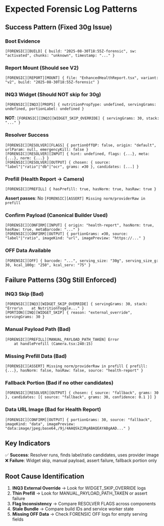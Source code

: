 # Expected Forensic Log Patterns

## Success Pattern (Fixed 30g Issue)

### Boot Evidence
```
[FORENSIC][BUILD] { build: "2025-08-30T18:55Z-forensic", sw: "activated", chunks: "unknown", timestamp: "..." }
```

### Report Mount (Should see V2)
```
[FORENSIC][REPORT][MOUNT] { file: "EnhancedHealthReport.tsx", variant: "v2", build: "2025-08-30T18:55Z-forensic" }
```

### INQ3 Widget (Should NOT skip for 30g)
```
[FORENSIC][INQ3][PROPS] { nutritionPropType: undefined, servingGrams: undefined, portionLabel: undefined }
```
**NOT**: `[FORENSIC][INQ3][WIDGET_SKIP_OVERRIDE] { servingGrams: 30, stack: "..." }`

### Resolver Success
```
[FORENSIC][RESOLVER][FLAGS] { portionOffQP: false, origin: "default", urlParam: null, emergencyKill: false }
[FORENSIC][RESOLVER][INPUT] { hint: undefined, flags: {...}, meta: {...}, norm: {...} }
[FORENSIC][RESOLVER][OUTPUT] { chosen: { source: "label"|"ratio"|"db"|"ocr", grams: ≠30 }, candidates: [...] }
```

### Prefill (Health Report → Camera)
```
[FORENSIC][PREFILL] { hasPrefill: true, hasNorm: true, hasRaw: true }
```
**Assert passes**: No `[FORENSIC][ASSERT] Missing norm/providerRaw in prefill`

### Confirm Payload (Canonical Builder Used)
```
[FORENSIC][CONFIRM][INPUT] { origin: "health-report", hasNorm: true, hasRaw: true, metaBarcode: "..." }
[FORENSIC][CONFIRM][OUTPUT] { portionGrams: ≠30, source: "label"|"ratio", imageKind: "url", imagePreview: "https://..." }
```

### OFF Data Available
```
[FORENSIC][OFF] { barcode: "...", serving_size: "30g", serving_size_g: 30, kcal_100g: "250", kcal_serv: "75" }
```

## Failure Patterns (30g Still Enforced)

### INQ3 Skip (Bad)
```
[FORENSIC][INQ3][WIDGET_SKIP_OVERRIDE] { servingGrams: 30, stack: "Error\n    at NutritionToggle..." }
[PORTION][INQ][WIDGET_SKIP] { reason: "external_override", servingGrams: 30 }
```

### Manual Payload Path (Bad)
```
[FORENSIC][PREFILL][MANUAL_PAYLOAD_PATH_TAKEN] Error
    at handlePrefill (Camera.tsx:240:15)
```

### Missing Prefill Data (Bad)
```
[FORENSIC][ASSERT] Missing norm/providerRaw in prefill { prefill: {...}, hasNorm: false, hasRaw: false, source: "health-report" }
```

### Fallback Portion (Bad if no other candidates)
```
[FORENSIC][RESOLVER][OUTPUT] { chosen: { source: "fallback", grams: 30 }, candidates: [{ source: "fallback", grams: 30, confidence: 0.1 }] }
```

### Data URL Image (Bad for Health Report)
```
[FORENSIC][CONFIRM][OUTPUT] { portionGrams: 30, source: "fallback", imageKind: "data", imagePreview: "data:image/jpeg;base64,/9j/4AAQSkZJRgABAQEAYABgAAD..." }
```

## Key Indicators

✅ **Success**: Resolver runs, finds label/ratio candidates, uses provider image
❌ **Failure**: Widget skip, manual payload, assert failure, fallback portion only

## Root Cause Identification

1. **INQ3 External Override** → Look for WIDGET_SKIP_OVERRIDE logs
2. **Thin Prefill** → Look for MANUAL_PAYLOAD_PATH_TAKEN or assert failure
3. **Flag Inconsistency** → Compare RESOLVER FLAGS across components
4. **Stale Bundle** → Compare build IDs and service worker state
5. **Missing OFF Data** → Check FORENSIC OFF logs for empty serving fields